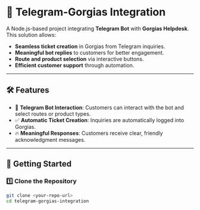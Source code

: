 # 🚀 Telegram-Gorgias Integration

A Node.js-based project integrating **Telegram Bot** with **Gorgias Helpdesk**. This solution allows:

- **Seamless ticket creation** in Gorgias from Telegram inquiries.
- **Meaningful bot replies** to customers for better engagement.
- **Route and product selection** via interactive buttons.
- **Efficient customer support** through automation.

---

## 🛠️ **Features**

- 📩 **Telegram Bot Interaction**: Customers can interact with the bot and select routes or product types.
- ✅ **Automatic Ticket Creation**: Inquiries are automatically logged into Gorgias.
- 🔥 **Meaningful Responses**: Customers receive clear, friendly acknowledgment messages.

---

## 🚀 **Getting Started**

### 1️⃣ **Clone the Repository**

```bash
git clone <your-repo-url>
cd telegram-gorgias-integration
```
